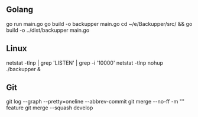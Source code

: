 ## Golang
go run main.go
go build -o backupper main.go
cd ~/e/Backupper/src/ && go build -o ../dist/backupper main.go

## Linux
netstat -tlnp | grep 'LISTEN' | grep -i '10000'
netstat -tlnp
nohup ./backupper &

## Git
git log --graph --pretty=oneline --abbrev-commit
git merge --no-ff -m "" feature
git merge --squash develop
